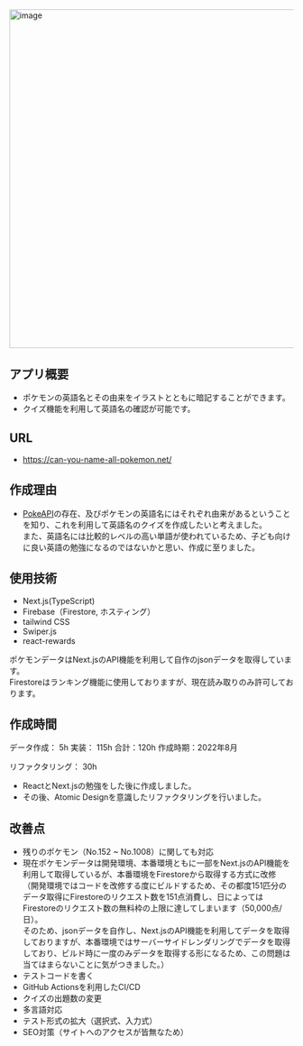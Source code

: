##
<img width="601" alt="image" src="https://user-images.githubusercontent.com/115442046/210326056-5fb8f71c-0e93-40f7-8a0d-43a2c5767159.png">

## アプリ概要
- ポケモンの英語名とその由来をイラストとともに暗記することができます。
- クイズ機能を利用して英語名の確認が可能です。  

## URL
- https://can-you-name-all-pokemon.net/

## 作成理由
- [PokeAPI](https://pokeapi.co/)の存在、及びポケモンの英語名にはそれぞれ由来があるということを知り、これを利用して英語名のクイズを作成したいと考えました。  
また、英語名には比較的レベルの高い単語が使われているため、子ども向けに良い英語の勉強になるのではないかと思い、作成に至りました。

## 使用技術
- Next.js(TypeScript)
- Firebase（Firestore, ホスティング）
- tailwind CSS
- Swiper.js
- react-rewards

ポケモンデータはNext.jsのAPI機能を利用して自作のjsonデータを取得しています。　  
Firestoreはランキング機能に使用しておりますが、現在読み取りのみ許可しております。

## 作成時間

データ作成： 5h
実装： 115h
合計：120h
作成時期：2022年8月

リファクタリング： 30h

- ReactとNext.jsの勉強をした後に作成しました。
- その後、Atomic Designを意識したリファクタリングを行いました。

## 改善点
- 残りのポケモン（No.152 ~ No.1008）に関しても対応
- 現在ポケモンデータは開発環境、本番環境ともに一部をNext.jsのAPI機能を利用して取得しているが、本番環境をFirestoreから取得する方式に改修  
（開発環境ではコードを改修する度にビルドするため、その都度151匹分のデータ取得にFirestoreのリクエスト数を151点消費し、日によってはFirestoreのリクエスト数の無料枠の上限に達してしまいます（50,000点/日）。  
そのため、jsonデータを自作し、Next.jsのAPI機能を利用してデータを取得しておりますが、本番環境ではサーバーサイドレンダリングでデータを取得しており、ビルド時に一度のみデータを取得する形になるため、この問題は当てはまらないことに気がつきました。）
- テストコードを書く
- GitHub Actionsを利用したCI/CD
- クイズの出題数の変更
- 多言語対応
- テスト形式の拡大（選択式、入力式）
- SEO対策（サイトへのアクセスが皆無なため）

